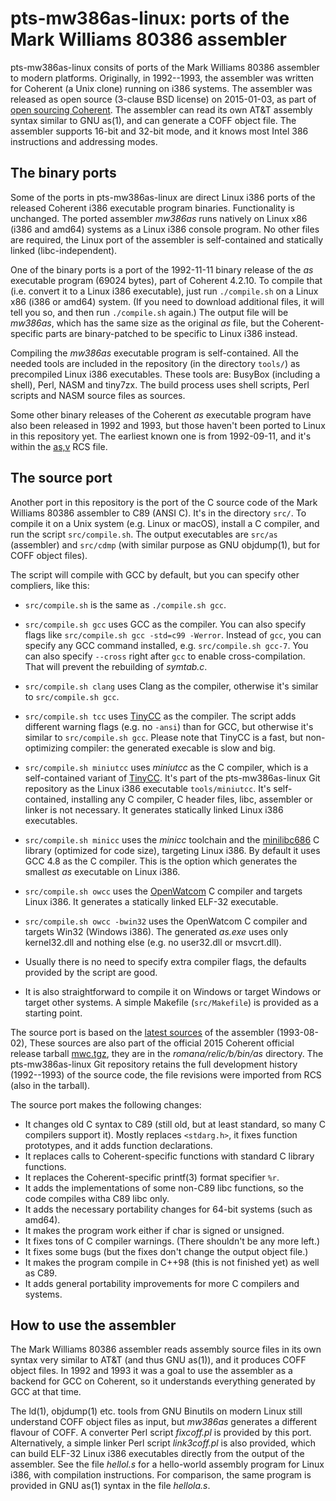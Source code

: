 # pts-mw386as-linux: ports of the Mark Williams 80386 assembler

pts-mw386as-linux consits of ports of the Mark Williams 80386 assembler to
modern platforms. Originally, in 1992--1993, the assembler was written for
Coherent (a Unix clone) running on i386 systems. The assembler was released
as open source (3-clause BSD license) on 2015-01-03, as part of
[open sourcing Coherent](http://www.nesssoftware.com/home/mwc/source.php).
The assembler can read its own AT&T assembly syntax
similar to GNU as(1), and can generate a COFF object file. The assembler
supports 16-bit and 32-bit mode, and it knows most Intel 386 instructions
and addressing modes.

## The binary ports

Some of the ports in pts-mw386as-linux are direct Linux i386 ports of the
released Coherent i386 executable program binaries. Functionality is
unchanged. The ported assembler *mw386as* runs natively on Linux x86 (i386
and amd64) systems as a Linux i386 console program. No other files are
required, the Linux port of the assembler is self-contained and statically
linked (libc-independent).

One of the binary ports is a port of the 1992-11-11 binary release of the
*as* executable program (69024 bytes), part of Coherent 4.2.10. To compile
that (i.e. convert it to a Linux i386 executable), just run `./compile.sh`
on a Linux x86 (i386 or amd64) system. (If you need to download additional
files, it will tell you so, and then run `./compile.sh` again.) The output
file will be *mw386as*, which has the same size as the original *as* file,
but the Coherent-specific parts are binary-patched to be specific to Linux
i386 instead.

Compiling the *mw386as* executable program is self-contained. All the needed
tools are included in the repository (in the directory `tools/`) as
precompiled Linux i386 executables. These tools are: BusyBox (including a
shell), Perl, NASM and tiny7zx. The build process uses shell scripts, Perl
scripts and NASM source files as sources.

Some other binary releases of the Coherent *as* executable program have also
been released in 1992 and 1993, but those haven't been ported to Linux in
this repository yet. The earliest known one is from 1992-09-11, and it's
within the
[as,v](https://github.com/gspu/Coherent/blob/master/mwc/romana/relic/b/bin/as/RCS/as%2Cv)
RCS file.

## The source port

Another port in this repository is the port of the C source code of the Mark
Williams 80386 assembler to C89 (ANSI C). It's in the directory `src/`. To
compile it on a Unix system (e.g. Linux or macOS), install a C compiler, and
run the script `src/compile.sh`. The output executables are `src/as`
(assembler) and `src/cdmp` (with similar purpose as GNU objdump(1), but for
COFF object files).

The script will compile with GCC by default, but you can specify other
compliers, like this:

* `src/compile.sh` is the same as `./compile.sh gcc`.

* `src/compile.sh gcc` uses GCC as the compiler. You can also specify flags
  like `src/compile.sh gcc -std=c99 -Werror`. Instead of `gcc`, you can
  specify any GCC command installed, e.g. `src/compile.sh gcc-7`. You can
  also specify `--cross` right after `gcc` to enable cross-compilation. That
  will prevent the rebuilding of *symtab.c*.

* `src/compile.sh clang` uses Clang as the compiler, otherwise it's similar
  to `src/compile.sh gcc`.

* `src/compile.sh tcc` uses [TinyCC](https://bellard.org/tcc/) as the
  compiler. The script adds different warning flags (e.g. no `-ansi`) than
  for GCC, but otherwise it's similar to `src/compile.sh gcc`. Please note
  that TinyCC is a fast, but non-optimizing compiler: the generated execable
  is slow and big.

* `src/compile.sh miniutcc` uses *miniutcc* as the C compiler, which is a
  self-contained variant of [TinyCC](https://bellard.org/tcc/). It's part of
  the pts-mw386as-linux Git repository as the Linux i386 executable
  `tools/miniutcc`. It's self-contained, installing any C compiler, C header
  files, libc, assembler or linker is not necessary. It generates
  statically linked Linux i386 executables.

* `src/compile.sh minicc` uses the *minicc* toolchain and the
  [minilibc686](https://github.com/pts/minilibc686) C library (optimized for
  code size), targeting Linux i386. By default it uses GCC 4.8 as the C
  compiler. This is the option which generates the smallest *as* executable
  on Linux i386.

* `src/compile.sh owcc` uses the
  [OpenWatcom](https://github.com/open-watcom/open-watcom-v2) C compiler and
  targets Linux i386. It generates a statically linked ELF-32 executable.

* `src/compile.sh owcc -bwin32` uses the OpenWatcom C compiler and targets
  Win32 (Windows i386). The generated *as.exe* uses only kernel32.dll and
  nothing else (e.g. no user32.dll or msvcrt.dll).

* Usually there is no need to specify extra compiler flags, the defaults
  provided by the script are good.

* It is also straightforward to compile it on Windows or target Windows or
  target other systems. A simple Makefile (`src/Makefile`) is provided as
  a starting point.

The source port is based on the [latest
sources](https://github.com/gspu/Coherent/tree/master/mwc/romana/relic/b/bin/as)
of the assembler (1993-08-02), These sources are also part of the official
2015 Coherent official release tarball
[mwc.tgz](http://www.nesssoftware.com/home/mwc/mwc.tgz), they are in the
*romana/relic/b/bin/as* directory. The pts-mw386as-linux Git repository
retains the full development history (1992--1993) of the source code, the
file revisions were imported from RCS (also in the tarball).

The source port makes the following changes:

* It changes old C syntax to C89 (still old, but at least standard, so many
  C compilers support it). Mostly replaces `<stdarg.h>`, it fixes function
  prototypes, and it adds function declarations.
* It replaces calls to Coherent-specific functions with standard C library
  functions.
* It replaces the Coherent-specific printf(3) format specifier `%r`.
* It adds the implementations of some non-C89 libc functions, so the code
  compiles witha C89 libc only.
* It adds the necessary portability changes for 64-bit systems (such as
  amd64).
* It makes the program work either if char is signed or unsigned.
* It fixes tons of C compiler warnings. (There shouldn't be any more left.)
* It fixes some bugs (but the fixes don't change the output object file.)
* It makes the program compile in C++98 (this is not finished yet) as well
  as C89.
* It adds general portability improvements for more C compilers and systems.

## How to use the assembler

The Mark Williams 80386 assembler reads assembly source files in its own
syntax very similar to AT&T (and thus GNU as(1)), and it produces COFF
object files. In 1992 and 1993 it was a goal to use the assembler as a
backend for GCC on Coherent, so it understands everything generated by GCC
at that time.

The ld(1), objdump(1) etc. tools from GNU Binutils on modern Linux still
understand COFF object files as input, but *mw386as* generates a different
flavour of COFF. A converter Perl script *fixcoff.pl* is provided by this
port. Alternatively, a simple linker Perl script *link3coff.pl* is also
provided, which can build ELF-32 Linux i386 executables directly from the
output of the assembler. See the file *hellol.s* for a hello-world assembly
program for Linux i386, with compilation instructions. For comparison, the
same program is provided in GNU as(1) syntax in the file *hellola.s*.
